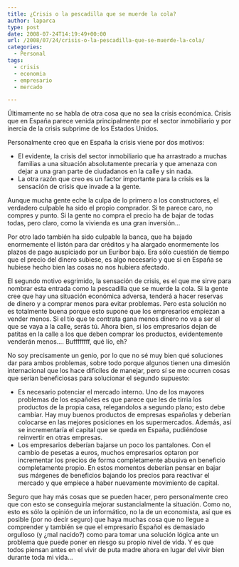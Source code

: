 ```yaml
---
title: ¿Crisis o la pescadilla que se muerde la cola?
author: laparca
type: post
date: 2008-07-24T14:19:49+00:00
url: /2008/07/24/crisis-o-la-pescadilla-que-se-muerde-la-cola/
categories:
  - Personal
tags:
  - crisis
  - economia
  - empresario
  - mercado

---
```

Últimamente no se habla de otra cosa que no sea la crisis económica. Crisis que en España parece venida principalmente por el sector inmobiliario y por inercia de la crisis subprime de los Estados Unidos.

Personalmente creo que en España la crisis viene por dos motivos:

  * El evidente, la crisis del sector inmobiliario que ha arrastrado a muchas familias a una situación absolutamente precaria y que amenaza con dejar a una gran parte de ciudadanos en la calle y sin nada.
  * La otra razón que creo es un factor importante para la crisis es la sensación de crisis que invade a la gente.

Aunque mucha gente eche la culpa de lo primero a los constructores, el verdadero culpable ha sido el propio comprador. Si te parece caro, no compres y punto. Si la gente no compra el precio ha de bajar de todas todas, pero claro, como la vivienda es una gran inversión&#8230;

Por otro lado también ha sido culpable la banca, que ha bajado enormemente el listón para dar créditos y ha alargado enormemente los plazos de pago auspiciado por un Euribor bajo. Era sólo cuestión de tiempo que el precio del dinero subiese, es algo necesario y que si en España se hubiese hecho bien las cosas no nos hubiera afectado.

El segundo motivo esgrimido, la sensación de crisis, es el que me sirve para nombrar esta entrada como la pescadilla que se muerde la cola. Si la gente cree que hay una situación económica adversa, tenderá a hacer reservas de dinero y a comprar menos para evitar problemas. Pero esta solución no es totalmente buena porque esto supone que los empresarios empiezan a vender menos. Si el tío que te contrata gana menos dinero no va a ser el que se vaya a la calle, serás tú. Ahora bien, si los empresarios dejan de patitas en la calle a los que deben comprar los productos, evidentemente venderán menos&#8230;. Buffffffff, qué lío, eh?

No soy precisamente un genio, por lo que no sé muy bien qué soluciones dar para ambos problemas, sobre todo porque algunos tienen una dimesión internacional que los hace difíciles de manejar, pero sí se me ocurren cosas que serían beneficiosas para solucionar el segundo supuesto:

  * Es necesario potenciar el mercado interno. Uno de los mayores problemas de los españoles es que parece que les de tirria los productos de la propia casa, relegandolos a segundo plano; esto debe cambiar. Hay muy buenos productos de empresas españolas y deberían colocarse en las mejores posiciones en los supermercados. Además, así se incrementaría el capital que se queda en España, pudiéndose reinvertir en otras empresas.
  * Los empresarios deberían bajarse un poco los pantalones. Con el cambio de pesetas a euros, muchos empresarios optaron por incrementar los precios de forma completamente abusiva en beneficio completamente propio. En estos momentos deberían pensar en bajar sus márgenes de beneficios bajando los precios para reactivar el mercado y que empiece a haber nuevamente movimiento de capital.

Seguro que hay más cosas que se pueden hacer, pero personalmente creo que con esto se conseguiría mejorar sustancialmente la situación. Como no, esto es sólo la opinión de un informático, no la de un economista, así que es posible (por no decir seguro) que haya muchas cosa que no llegue a comprender y también se que el empresario Español es demasiado orgulloso (y ¿mal nacido?) como para tomar una solución lógica ante un problema que puede poner en riesgo su propio nivel de vida. Y es que todos piensan antes en el vivir de puta madre ahora en lugar del vivir bien durante toda mi vida&#8230;